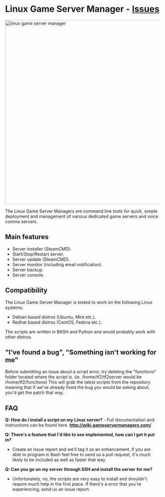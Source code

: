 <h1>Linux Game Server Manager - <a href="https://github.com/dgibbs64/linuxgameservers/issues?q=is%3Aopen+-label%3A%22non+script+issue%22+-label%3A%22server+request%22+-label%3Aenhancement">Issues</a></h1>

<a href="http://danielgibbs.co.uk/scripts"><img src="http://danielgibbs.co.uk/wp-content/uploads/2014/02/linux-game-server-manager-full.png" alt="linux game server manager" width="600" /></a>

The Linux Game Server Managers are command line tools for quick, simple deployment and management of various dedicated game servers and voice comms servers.

<h2>Main features</h2>

<ul>
	<li>Server installer (SteamCMD).</li>
	<li>Start/Stop/Restart server.</li>
	<li>Server update (SteamCMD).</li>
	<li>Server monitor (including email notification).</li>
	<li>Server backup.</li>
	<li>Server console.</li>
</ul>
<h2>Compatibility</h2>
The Linux Game Server Manager is tested to work on the following Linux systems.
<ul>
	<li>Debian based distros (Ubuntu, Mint etc.).</li>
	<li>Redhat based distros (CentOS, Fedora etc.).</li>
</ul>
The scripts are written in BASH and Python and would probably work with other distros.

<h2>"I've found a bug", "Something isn't working for me"</h2>
Before submitting an issue about a script error, try deleting the "functions" folder located where the script is. (ie. /home/tf2/tf2server would be /home/tf2/functions)
This will grab the latest scripts from the repository meaning that if we've already fixed the bug you would be asking about, you'd get the patch that way.

<h2>FAQ</h2>
<strong>Q: How do I install a script on my Linux server?</strong>
- Full documentation and instructions can be found here.
<b><a href="http://wiki.gameservermanagers.com/index.php?title=Getting_Started">http://wiki.gameservermanagers.com/</a></b>

<strong>Q: There's a feature that I'd like to see implemented, how can I get it put in?</strong>
- Create an issue report and we'll tag it as an enhancement, if you are able to program in Bash feel free to send us a pull request, it's much likely to be included as well as faster that way.

<strong>Q: Can you go on my server through SSH and install the server for me?</strong>
- Unfortunately, no, the scripts are very easy to install and shouldn't require much help in the first place. If there's a error that you're experiencing, send us an issue report.
